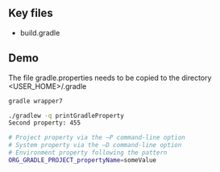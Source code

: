 ## Key files

- build.gradle

## Demo

The file gradle.properties needs to be copied to the directory <USER_HOME>/.gradle

```bash
gradle wrapper7

./gradlew -q printGradleProperty
Second property: 455

# Project property via the –P command-line option
# System property via the –D command-line option
# Environment property following the pattern
ORG_GRADLE_PROJECT_propertyName=someValue
```
